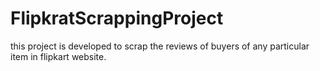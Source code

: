 # FlipkratScrappingProject
this project is developed to scrap the reviews of buyers of any particular item in flipkart website.
